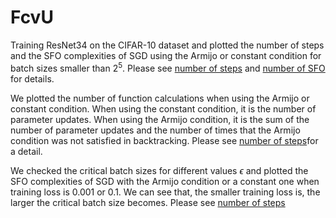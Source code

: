 # FcvU
Training ResNet34 on the CIFAR-10 dataset and plotted the number of steps and the SFO complexities of SGD using the Armijo or constant condition for batch sizes smaller than $2^5$. Please see [number of steps](./CIFAR10_train_K-b.png) and [number of SFO](./CIFAR10_train_Kb-b.png) for details.

 We plotted the number of function calculations when using the Armijo or constant condition. When using the constant condition, it is the number of parameter updates. When using the Armijo condition, it is the sum of the number of parameter updates and the number of times that the Armijo condition was not satisfied in backtracking. Please see [number of steps](./CIFAR10_train_update_K_b.png)for a detail.

 We checked the critical batch sizes for different values $\epsilon$
 and plotted the SFO complexities of SGD with the Armijo condition or a constant one when training loss is 0.001 or 0.1. We can see that, the smaller training loss is, the larger the critical batch size becomes. Please see [number of steps](./CIFAR10_loss_K_b.png)
